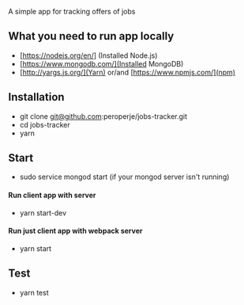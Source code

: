 A simple app for tracking offers of jobs

## What you need to run app locally
- [https://nodejs.org/en/] (Installed Node.js)
- [https://www.mongodb.com/](Installed MongoDB)
- [http://yargs.js.org/](Yarn) or/and [https://www.npmjs.com/](npm)

## Installation
- git clone git@github.com:peroperje/jobs-tracker.git
- cd jobs-tracker
- yarn

## Start
- sudo service mongod start (if your mongod server isn't running)
#### Run client app with server
- yarn start-dev
#### Run just client app with webpack server
- yarn start

## Test

- yarn test

